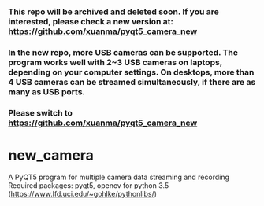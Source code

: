 ### This repo will be archived and deleted soon. If you are interested, please check a new version at: https://github.com/xuanma/pyqt5_camera_new

### In the new repo, more USB cameras can be supported. The program works well with 2~3 USB cameras on laptops, depending on your computer settings. On desktops, more than 4 USB cameras can be streamed simultaneously, if there are as many as USB ports.

### Please switch to https://github.com/xuanma/pyqt5_camera_new

# new_camera
A PyQT5 program for multiple camera data streaming and recording
Required packages: pyqt5, opencv for python 3.5 (https://www.lfd.uci.edu/~gohlke/pythonlibs/)
